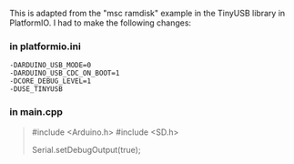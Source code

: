 This is adapted from the "msc ramdisk" example in the TinyUSB library in PlatformIO.
I had to make the following changes:

### in platformio.ini
	-DARDUINO_USB_MODE=0
	-DARDUINO_USB_CDC_ON_BOOT=1
	-DCORE_DEBUG_LEVEL=1
	-DUSE_TINYUSB

### in main.cpp
> #include <Arduino.h>
> #include <SD.h>
>
> Serial.setDebugOutput(true);
